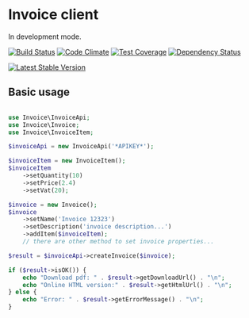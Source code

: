 Invoice client
==============

In development mode.



[![Build Status](https://travis-ci.org/tomaj/invoice-client.svg)](http://travis-ci.org/tomaj/invoice-client)
[![Code Climate](https://codeclimate.com/github/tomaj/invoice-client/badges/gpa.svg)](https://codeclimate.com/github/tomaj/invoice-client)
[![Test Coverage](https://codeclimate.com/github/tomaj/invoice-client/badges/coverage.svg)](https://codeclimate.com/github/tomaj/invoice-client/coverage)
[![Dependency Status](https://www.versioneye.com/user/projects/558c6fbc653232001e000687/badge.svg?style=flat)](https://www.versioneye.com/user/projects/558c6fbc653232001e000687)

[![Latest Stable Version](https://poser.pugx.org/tomaj/invoice-client/v/stable)](https://packagist.org/packages/tomaj/csv-processor)


Basic usage
-----------

```php

use Invoice\InvoiceApi;
use Invoice\Invoice;
use Invoice\InvoiceItem;

$invoiceApi = new InvoiceApi('*APIKEY*');

$invoiceItem = new InvoiceItem();
$invoiceItem
    ->setQuantity(10)
    ->setPrice(2.4)
    ->setVat(20);

$invoice = new Invoice();
$invoice
    ->setName('Invoice 12323')
    ->setDescription('invoice description...')
    ->addItem($invoiceItem);
    // there are other method to set invoice properties... 

$result = $invoiceApi->createInvoice($invoice);

if ($result->isOK()) {
    echo "Download pdf: " . $result->getDownloadUrl() . "\n";
    echo "Online HTML version:" . $result->getHtmlUrl() . "\n";
} else {
    echo "Error: " . $result->getErrorMessage() . "\n";
}

```

